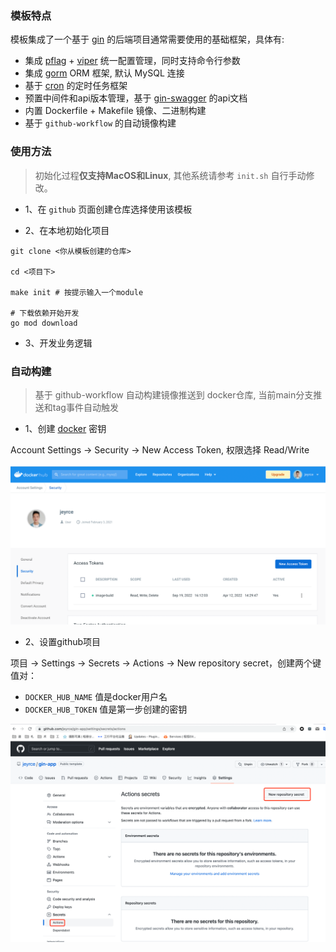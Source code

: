 ### 模板特点

模板集成了一个基于 [gin](https://github.com/gin-gonic/gin) 的后端项目通常需要使用的基础框架，具体有:

- 集成 [pflag](https://github.com/spf13/pflag) + [viper](https://github.com/spf13/viper) 统一配置管理，同时支持命令行参数
- 集成 [gorm](https://gorm.io/) ORM 框架, 默认 MySQL 连接
- 基于 [cron](https://github.com/robfig/cron/v3) 的定时任务框架
- 预置中间件和api版本管理，基于 [gin-swagger](https://github.com/swaggo/gin-swagger) 的api文档
- 内置 Dockerfile + Makefile 镜像、二进制构建
- 基于 `github-workflow` 的自动镜像构建

### 使用方法

> 初始化过程**仅支持MacOS和Linux**, 其他系统请参考 `init.sh` 自行手动修改。

- 1、在 `github` 页面创建仓库选择使用该模板

- 2、在本地初始化项目

```shell
git clone <你从模板创建的仓库>

cd <项目下>

make init # 按提示输入一个module

# 下载依赖开始开发
go mod download
```

- 3、开发业务逻辑

### 自动构建

> 基于 github-workflow 自动构建镜像推送到 docker仓库, 当前main分支推送和tag事件自动触发

- 1、创建 [docker](https://hub.docker.com) 密钥

Account Settings -> Security -> New Access Token, 权限选择 Read/Write

![docker-access-token.png](./doc/static/docker-access-token.png)

- 2、设置github项目

项目 -> Settings -> Secrets -> Actions -> New repository secret，创建两个键值对：

- `DOCKER_HUB_NAME` 值是docker用户名
- `DOCKER_HUB_TOKEN` 值是第一步创建的密钥

![git-secrets.png](./doc/static/git-secrets.png)

